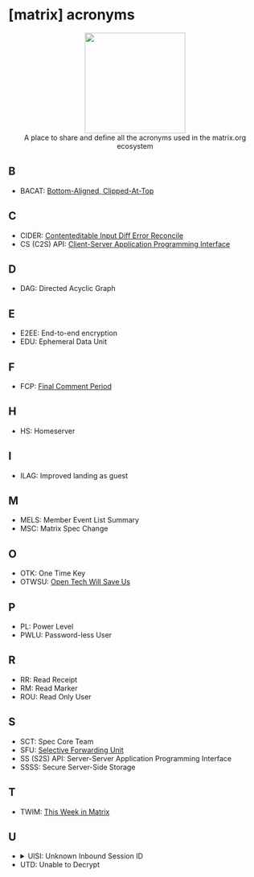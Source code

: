 # [matrix] acronyms

<p align="center">
  <img src="https://matrix.org/images/matrix-logo.svg" width="200" />
  <br/>
  A place to share and define all the acronyms used in the matrix.org ecosystem
</p> 

## B

- BACAT: [Bottom-Aligned, Clipped-At-Top](https://github.com/matrix-org/matrix-react-sdk/blob/develop/docs/scrolling.md)

## C

- CIDER: [Contenteditable Input Diff Error Reconcile](https://github.com/matrix-org/matrix-react-sdk/blob/develop/docs/ciderEditor.md)
- CS (C2S) API: [Client-Server Application Programming Interface](https://matrix.org/docs/spec/client_server/latest)

## D

- DAG: Directed Acyclic Graph

## E

- E2EE: End-to-end encryption
- EDU: Ephemeral Data Unit

## F

- FCP: [Final Comment Period](https://matrix.org/docs/DemystifyingMSCs.pdf)

## H

- HS: Homeserver

## I

- ILAG: Improved landing as guest

## M

- MELS: Member Event List Summary
- MSC: Matrix Spec Change

## O

- OTK: One Time Key
- OTWSU: [Open Tech Will Save Us](https://matrix.org/open-tech-will-save-us/)

## P

- PL: Power Level
- PWLU: Password-less User

## R

- RR: Read Receipt
- RM: Read Marker
- ROU: Read Only User

## S

- SCT: Spec Core Team
- SFU: [Selective Forwarding Unit](https://webrtcglossary.com/sfu/)
- SS (S2S) API: Server-Server Application Programming Interface
- SSSS: Secure Server-Side Storage

## T

- TWIM: [This Week in Matrix](https://matrix.org/blog/category/this-week-in-matrix)

## U

- <details><summary>UISI: Unknown Inbound Session ID</summary> Old name to refer to `UTD`</details>
- UTD: Unable to Decrypt
